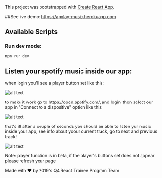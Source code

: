 This project was bootstrapped with [Create React App](https://github.com/facebook/create-react-app).

##See live demo:
https://applay-music.herokuapp.com

## Available Scripts

### Run dev mode: 
 `npm run dev`
 
 ## Listen your spotify music inside our app:
when login you'll see a player button set like this:

![alt text](https://i.imgur.com/Ay0t1UI.png "Player buttons")

to make it work go to https://open.spotify.com/, and login, then select our app in "Connect to a dispositive" option like this:

![alt text](https://i.imgur.com/nNp8BaO.png "connect player")

that's it! after a couple of seconds you should be able to listen yur music inside your app, see info about yoour current track, go to next and previous track!

![alt text](https://i.imgur.com/nqKs8u0.png "connect player")

Note: player function is in beta, if the player's buttons set does not appear please refresh your page

Made with :heart: by 2019's Q4 React Trainee Program Team
